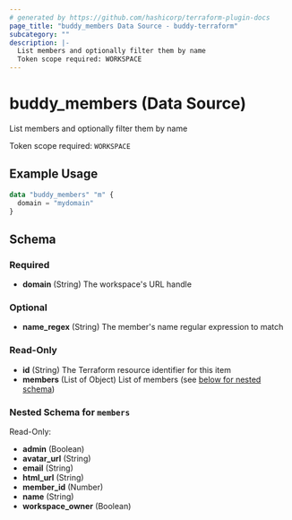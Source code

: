```yaml
---
# generated by https://github.com/hashicorp/terraform-plugin-docs
page_title: "buddy_members Data Source - buddy-terraform"
subcategory: ""
description: |-
  List members and optionally filter them by name
  Token scope required: WORKSPACE
---
```


# buddy_members (Data Source)

List members and optionally filter them by name

Token scope required: `WORKSPACE`

## Example Usage

```terraform
data "buddy_members" "m" {
  domain = "mydomain"
}
```

<!-- schema generated by tfplugindocs -->
## Schema

### Required

- **domain** (String) The workspace's URL handle

### Optional

- **name_regex** (String) The member's name regular expression to match

### Read-Only

- **id** (String) The Terraform resource identifier for this item
- **members** (List of Object) List of members (see [below for nested schema](#nestedatt--members))

<a id="nestedatt--members"></a>
### Nested Schema for `members`

Read-Only:

- **admin** (Boolean)
- **avatar_url** (String)
- **email** (String)
- **html_url** (String)
- **member_id** (Number)
- **name** (String)
- **workspace_owner** (Boolean)


